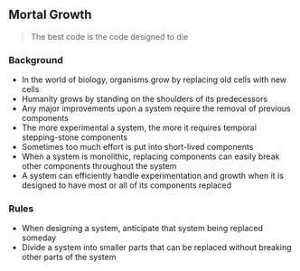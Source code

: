 ## Mortal Growth

> The best code is the code designed to die

### Background

* In the world of biology, organisms grow by replacing old cells with new cells
* Humanity grows by standing on the shoulders of its predecessors
* Any major improvements upon a system require the removal of previous components
* The more experimental a system, the more it requires temporal stepping-stone components
* Sometimes too much effort is put into short-lived components 
* When a system is monolithic, replacing components can easily break other components throughout the system
* A system can efficiently handle experimentation and growth when it is designed to have most or all of its components replaced

### Rules

* When designing a system, anticipate that system being replaced someday
* Divide a system into smaller parts that can be replaced without breaking other parts of the system